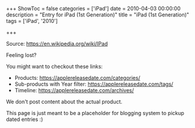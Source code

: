 +++
ShowToc = false
categories = ['iPad']
date = 2010-04-03 00:00:00
description = "Entry for iPad (1st Generation)"
title = "iPad (1st Generation)"
tags = ['iPad', '2010']

+++

Source: https://en.wikipedia.org/wiki/IPad

Feeling lost?

You might want to checkout these links:
- Products: https://applereleasedate.com/categories/
- Sub-products with Year filter: https://applereleasedate.com/tags/
- Timeline: https://applereleasedate.com/archives/

We don't post content about the actual product. 



This page is just meant to be a placeholder for blogging system to pickup dated entries :)


